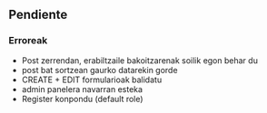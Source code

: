 ## Pendiente

### Erroreak

- Post zerrendan, erabiltzaile bakoitzarenak soilik egon behar du
- post bat sortzean gaurko datarekin gorde
- CREATE + EDIT formularioak balidatu
- admin panelera navarran esteka
- Register konpondu (default role)
